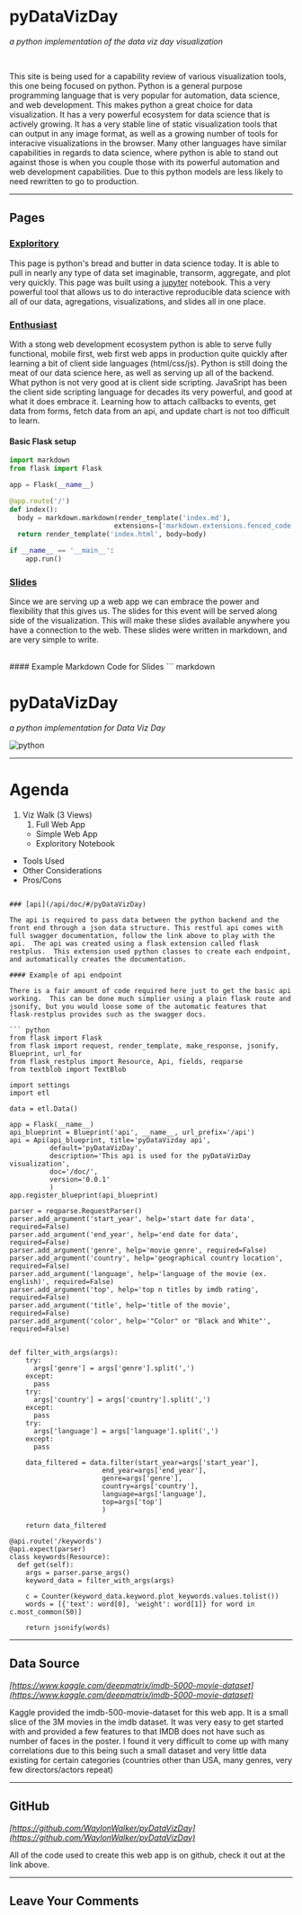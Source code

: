 # pyDataVizDay

*a python implementation of the data viz day visualization*
<div class="col6 center"><br></div>

This site is being used for a capability review of various visualization tools, this one being focused on python.  Python is a general purpose programming language that is very popular for automation, data science, and web development.  This makes python a great choice for data visualization.  It has a very powerful ecosystem for data science that is actively growing.  It has a very stable line of static visualization tools that can output in any image format, as well as a growing number of tools for interacive visualizations in the browser.  Many other languages have similar capabilities in regards to data science, where python is able to stand out against those is when you couple those with its powerful automation and web development capabilities.  Due to this python models are less likely to need rewritten to go to production.


----

## Pages

### [Exploritory](/exploritory)

This page is python's bread and butter in data science today.  It is able to pull in nearly any type of data set imaginable, transorm, aggregate, and plot very quickly.  This page was built using a [jupyter](jupyter.org) notebook.  This a very powerful tool that allows us to do interactive reproducible data science with all of our data, agregations, visualizations, and slides all in one place.


### [Enthusiast](/enthusiast)

With a stong web development ecosystem python is able to serve fully functional, mobile first, web first web apps in production quite quickly after learning a bit of client side languages (html/css/js).  Python is still doing the meat of our data science here, as well as serving up all of the backend.  What python is not very good at is client side scripting.  JavaSript has been the client side scripting language for decades its very powerful, and good at what it does embrace it.  Learning how to attach callbacks to events, get data from forms, fetch data from an api, and update chart is not too difficult to learn.

#### Basic Flask setup

``` python
import markdown
from flask import Flask

app = Flask(__name__)

@app.route('/')
def index():
  body = markdown.markdown(render_template('index.md'), 
                          extensions=['markdown.extensions.fenced_code'])
  return render_template('index.html', body=body)

if __name__ == '__main__':
    app.run()

```


### [Slides](/slides)

Since we are serving up a web app we can embrace the power and flexibility that this gives us.  The slides for this event will be served along side of the visualization.  This will make these slides available anywhere you have a connection to the web.  These slides were written in markdown, and are very simple to write.
<div class="col6 center"><br></div>
#### Example Markdown Code for Slides
``` markdown

# pyDataVizDay
*a python implementation for Data Viz Day*

![python](https://s3.amazonaws.com/files.dezyre.com/images/blog/Python+for+Data+Science+vs.+Python+for+Web+Development/Python+for+Data+Science+vs+Web+Devlopment.png)

----

# Agenda

1. Viz Walk (3 Views)
    1. Full Web App
    * Simple Web App
    * Exploritory Notebook
* Tools Used
* Other Considerations
* Pros/Cons

```

### [api](/api/doc/#/pyDataVizDay)

The api is required to pass data between the python backend and the front end through a json data structure. This restful api comes with full swagger documentation, follow the link above to play with the api.  The api was created using a flask extension called flask restplus.  This extension used python classes to create each endpoint, and automatically creates the documentation.

#### Example of api endpoint

There is a fair amount of code required here just to get the basic api working.  This can be done much simplier using a plain flask route and jsonify, but you would loose some of the automatic features that flask-restplus provides such as the swagger docs.

``` python
from flask import Flask
from flask import request, render_template, make_response, jsonify, Blueprint, url_for
from flask_restplus import Resource, Api, fields, reqparse
from textblob import TextBlob

import settings
import etl

data = etl.Data()

app = Flask(__name__)
api_blueprint = Blueprint('api', __name__, url_prefix='/api')
api = Api(api_blueprint, title='pyDataVizday api', 
          default='pyDataVizDay',
          description='This api is used for the pyDataVizDay visualization',
          doc='/doc/',
          version='0.0.1'
          )
app.register_blueprint(api_blueprint)

parser = reqparse.RequestParser()
parser.add_argument('start_year', help='start date for data', required=False)
parser.add_argument('end_year', help='end date for data', required=False)
parser.add_argument('genre', help='movie genre', required=False)
parser.add_argument('country', help='geographical country location', required=False)
parser.add_argument('language', help='language of the movie (ex. english)', required=False)
parser.add_argument('top', help='top n titles by imdb rating', required=False)
parser.add_argument('title', help='title of the movie', required=False)
parser.add_argument('color', help='"Color" or "Black and White"', required=False)


def filter_with_args(args):
    try:
      args['genre'] = args['genre'].split(',')
    except:
      pass
    try:
      args['country'] = args['country'].split(',')
    except:
      pass
    try:
      args['language'] = args['language'].split(',')
    except:
      pass

    data_filtered = data.filter(start_year=args['start_year'],
                       end_year=args['end_year'],
                       genre=args['genre'],
                       country=args['country'],
                       language=args['language'],
                       top=args['top']
                       )

    return data_filtered

@api.route('/keywords')
@api.expect(parser)
class keywords(Resource):
  def get(self):
    args = parser.parse_args()
    keyword_data = filter_with_args(args)
    
    c = Counter(keyword_data.keyword.plot_keywords.values.tolist())
    words = [{'text': word[0], 'weight': word[1]} for word in c.most_common(50)]

    return jsonify(words)

```

----

## Data Source
*[https://www.kaggle.com/deepmatrix/imdb-5000-movie-dataset](https://www.kaggle.com/deepmatrix/imdb-5000-movie-dataset)*

Kaggle provided the imdb-500-movie-dataset for this web app.  It is a small slice of the 3M movies in the imdb dataset.  It was very easy to get started with and provided a few features to that IMDB does not have such as number of faces in the poster.  I found it very difficult to come up with many correlations due to this being such a small dataset and very little data existing for certain categories (countries other than USA, many genres, very few directors/actors repeat)

----

## GitHub
*[https://github.com/WaylonWalker/pyDataVizDay](https://github.com/WaylonWalker/pyDataVizDay)*

All of the code used to create this web app is on github, check it out at the link above.

----

## Leave Your Comments